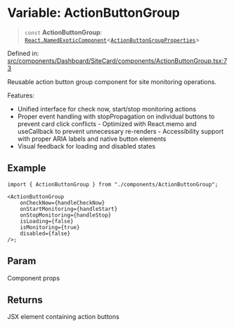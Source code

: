 # Variable: ActionButtonGroup

> `const` **ActionButtonGroup**: [`React.NamedExoticComponent`](https://github.com/DefinitelyTyped/DefinitelyTyped/blob/80449050d0e5e84f44ffa3fd3dc5651e4747e589/types/react/index.d.ts#L571)\<[`ActionButtonGroupProperties`](../interfaces/ActionButtonGroupProperties.md)\>

Defined in: [src/components/Dashboard/SiteCard/components/ActionButtonGroup.tsx:73](https://github.com/Nick2bad4u/Uptime-Watcher/blob/main/src/components/Dashboard/SiteCard/components/ActionButtonGroup.tsx#L73)

Reusable action button group component for site monitoring operations.

Features:

- Unified interface for check now, start/stop monitoring actions
- Proper event handling with stopPropagation on individual buttons to prevent
  card click conflicts - Optimized with React.memo and useCallback to prevent
  unnecessary re-renders - Accessibility support with proper ARIA labels and
  native button elements
- Visual feedback for loading and disabled states

## Example

```tsx
import { ActionButtonGroup } from "./components/ActionButtonGroup";

<ActionButtonGroup
    onCheckNow={handleCheckNow}
    onStartMonitoring={handleStart}
    onStopMonitoring={handleStop}
    isLoading={false}
    isMonitoring={true}
    disabled={false}
/>;
```

## Param

Component props

## Returns

JSX element containing action buttons
